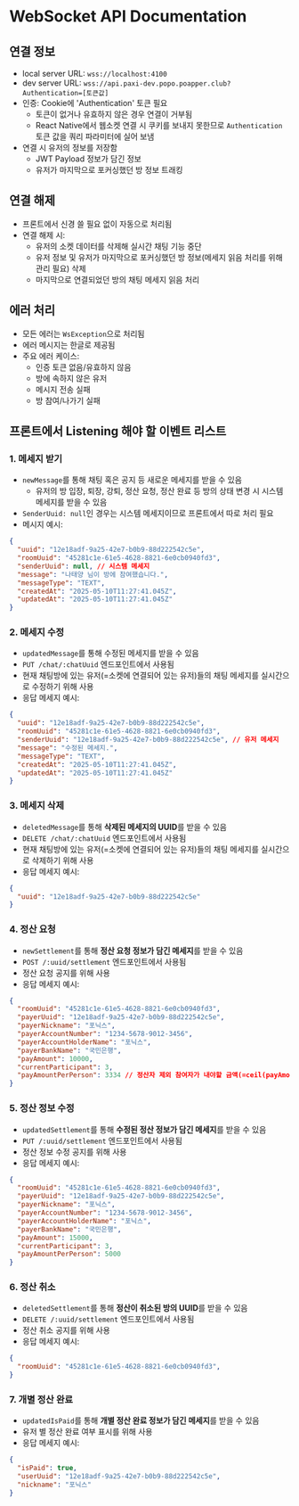 # WebSocket API Documentation

## 연결 정보
- local server URL: `wss://localhost:4100`
- dev server URL: `wss://api.paxi-dev.popo.poapper.club?Authentication=[토큰값]`
- 인증: Cookie에 'Authentication' 토큰 필요
  - 토큰이 없거나 유효하지 않은 경우 연결이 거부됨
  - React Native에서 웹소켓 연결 시 쿠키를 보내지 못한므로 `Authentication` 토큰 값을 쿼리 파라미터에 실어 보냄
- 연결 시 유저의 정보를 저장함
  - JWT Payload 정보가 담긴 정보
  - 유저가 마지막으로 포커싱했던 방 정보 트래킹

## 연결 해제
  - 프론트에서 신경 쓸 필요 없이 자동으로 처리됨
  - 연결 해제 시:
    - 유저의 소켓 데이터를 삭제해 실시간 채팅 기능 중단
    - 유저 정보 및 유저가 마지막으로 포커싱했던 방 정보(메세지 읽음 처리를 위해 관리 필요) 삭제
    - 마지막으로 연결되었던 방의 채팅 메세지 읽음 처리

## 에러 처리
- 모든 에러는 `WsException`으로 처리됨
- 에러 메시지는 한글로 제공됨
- 주요 에러 케이스:
  - 인증 토큰 없음/유효하지 않음
  - 방에 속하지 않은 유저
  - 메시지 전송 실패
  - 방 참여/나가기 실패

## 프론트에서 Listening 해야 할 이벤트 리스트

### 1. 메세지 받기
- `newMessage`를 통해 채팅 혹은 공지 등 새로운 메세지를 받을 수 있음
  - 유저의 방 입장, 퇴장, 강퇴, 정산 요청, 정산 완료 등 방의 상태 변경 시 시스템 메세지를 받을 수 있음
- `SenderUuid: null`인 경우는 시스템 메세지이므로 프론트에서 따로 처리 필요
- 메시지 예시:
```json
{
  "uuid": "12e18adf-9a25-42e7-b0b9-88d222542c5e",
  "roomUuid": "45281c1e-61e5-4628-8821-6e0cb0940fd3",
  "senderUuid": null, // 시스템 메세지
  "message": "나태양 님이 방에 참여했습니다.",
  "messageType": "TEXT",
  "createdAt": "2025-05-10T11:27:41.045Z",
  "updatedAt": "2025-05-10T11:27:41.045Z"
}
```

### 2. 메세지 수정
- `updatedMessage`를 통해 수정된 메세지를 받을 수 있음
- `PUT /chat/:chatUuid` 엔드포인트에서 사용됨
- 현재 채팅방에 있는 유저(=소켓에 연결되어 있는 유저)들의 채팅 메세지를 실시간으로 수정하기 위해 사용
- 응답 메세지 예시:
```json
{
  "uuid": "12e18adf-9a25-42e7-b0b9-88d222542c5e",
  "roomUuid": "45281c1e-61e5-4628-8821-6e0cb0940fd3",
  "senderUuid": "12e18adf-9a25-42e7-b0b9-88d222542c5e", // 유저 메세지
  "message": "수정된 메세지.",
  "messageType": "TEXT",
  "createdAt": "2025-05-10T11:27:41.045Z",
  "updatedAt": "2025-05-10T11:27:41.045Z"
}
```

### 3. 메세지 삭제
- `deletedMessage`를 통해 **삭제된 메세지의 UUID**를 받을 수 있음
- `DELETE /chat/:chatUuid` 엔드포인트에서 사용됨
- 현재 채팅방에 있는 유저(=소켓에 연결되어 있는 유저)들의 채팅 메세지를 실시간으로 삭제하기 위해 사용
- 응답 메세지 예시:
```json
{
  "uuid": "12e18adf-9a25-42e7-b0b9-88d222542c5e"
}
```

### 4. 정산 요청
- `newSettlement`를 통해 **정산 요청 정보가 담긴 메세지**를 받을 수 있음
- `POST /:uuid/settlement` 엔드포인트에서 사용됨
- 정산 요청 공지를 위해 사용
- 응답 메세지 예시:
```json
{
  "roomUuid": "45281c1e-61e5-4628-8821-6e0cb0940fd3",
  "payerUuid": "12e18adf-9a25-42e7-b0b9-88d222542c5e",
  "payerNickname": "포닉스",
  "payerAccountNumber": "1234-5678-9012-3456",
  "payerAccountHolderName": "포닉스",
  "payerBankName": "국민은행",
  "payAmount": 10000,
  "currentParticipant": 3,
  "payAmountPerPerson": 3334 // 정산자 제외 참여자가 내야할 금액(=ceil(payAmount / currentParticipant))
}
```

### 5. 정산 정보 수정
- `updatedSettlement`를 통해 **수정된 정산 정보가 담긴 메세지**를 받을 수 있음
- `PUT /:uuid/settlement` 엔드포인트에서 사용됨
- 정산 정보 수정 공지를 위해 사용
- 응답 메세지 예시:
```json
{
  "roomUuid": "45281c1e-61e5-4628-8821-6e0cb0940fd3",
  "payerUuid": "12e18adf-9a25-42e7-b0b9-88d222542c5e",
  "payerNickname": "포닉스",
  "payerAccountNumber": "1234-5678-9012-3456",
  "payerAccountHolderName": "포닉스",
  "payerBankName": "국민은행",
  "payAmount": 15000,
  "currentParticipant": 3,
  "payAmountPerPerson": 5000
}
```

### 6. 정산 취소
- `deletedSettlement`를 통해 **정산이 취소된 방의 UUID**를 받을 수 있음
- `DELETE /:uuid/settlement` 엔드포인트에서 사용됨
- 정산 취소 공지를 위해 사용
- 응답 메세지 예시:
```json
{
  "roomUuid": "45281c1e-61e5-4628-8821-6e0cb0940fd3",
}
```

### 7. 개별 정산 완료
- `updatedIsPaid`를 통해 **개별 정산 완료 정보가 담긴 메세지**를 받을 수 있음
- 유저 별 정산 완료 여부 표시를 위해 사용
- 응답 메세지 예시:
```json
{
  "isPaid": true,
  "userUuid": "12e18adf-9a25-42e7-b0b9-88d222542c5e",
  "nickname": "포닉스"
}
```
